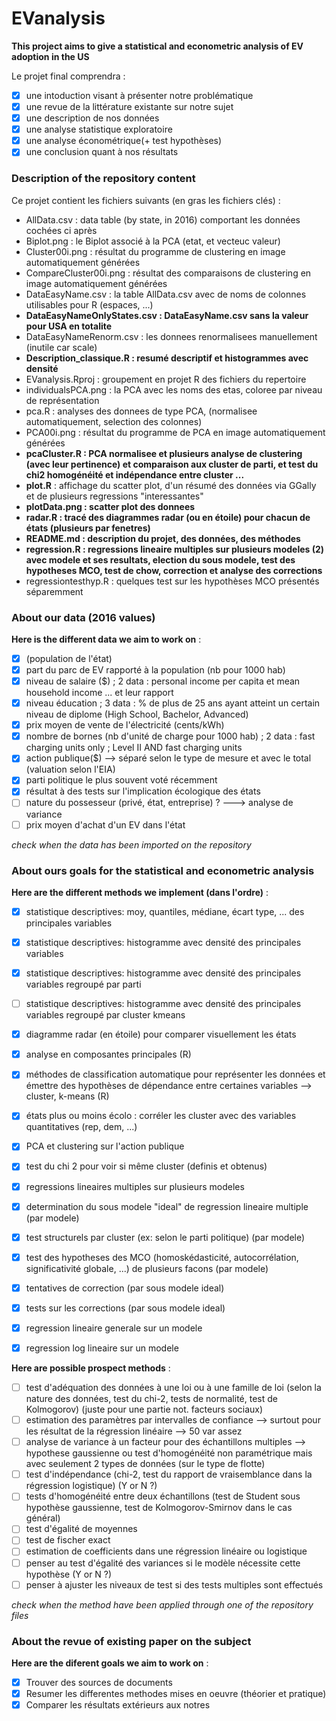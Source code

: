 # EVanalysis

**This project aims to give a statistical and econometric analysis of EV adoption in the US**

Le projet final comprendra :

- [x]  une intoduction visant à présenter notre problématique
- [x] une revue de la littérature existante sur notre sujet
- [x] une description de nos données
- [x] une analyse statistique exploratoire
- [x] une analyse économétrique(+ test hypothèses)
- [x] une conclusion quant à nos résultats

### Description of the repository content

Ce projet contient les fichiers suivants (en gras les fichiers clés) :

* AllData.csv : data table (by state, in 2016) comportant les données cochées ci après 
* Biplot.png : le Biplot associé à la PCA (etat, et vecteuc valeur)
* Cluster00i.png : résultat du programme de clustering en image automatiquement générées
* CompareCluster00i.png : résultat des comparaisons de clustering en image automatiquement générées
* DataEasyName.csv : la table AllData.csv avec de noms de colonnes utilisables pour R (espaces, ...)
* __DataEasyNameOnlyStates.csv : DataEasyName.csv sans la valeur pour USA en totalite__
* DataEasyNameRenorm.csv : les donnees renormalisees manuellement (inutile car scale)
* __Description_classique.R : resumé descriptif et histogrammes avec densité__
* EVanalysis.Rproj : groupement en projet R des fichiers du repertoire
* individualsPCA.png : la PCA avec les noms des etas, coloree par niveau de représentation
* pca.R : analyses des donnees de type PCA, (normalisee automatiquement, selection des colonnes)
* PCA00i.png : résultat du programme de PCA en image automatiquement générées
* __pcaCluster.R : PCA normalisee et plusieurs analyse de clustering (avec leur pertinence) et comparaison aux cluster de parti, et test du chi2 homogénéité et indépendance entre cluster ...__
* __plot.R__ : affichage du scatter plot, d'un résumé des données via GGally et de plusieurs regressions "interessantes"
* __plotData.png : scatter plot des donnees__
* __radar.R : tracé des diagrammes radar (ou en étoile) pour chacun de états (plusieurs par fenetres)__
* __README.md : description du projet, des données, des méthodes__
* __regression.R : regressions lineaire multiples sur plusieurs modeles (2) avec modele et ses resultats, election du sous modele, test des hypotheses MCO, test de chow, correction et analyse des corrections__
* regressiontesthyp.R : quelques test sur les hypothèses MCO présentés séparemment

### About our data (2016 values)

__Here is the different data we aim to work on__ : 

- [x] (population de l'état)
- [x] part du parc de EV rapporté à la population (nb pour 1000 hab)
- [x] niveau de salaire ($) ; 2 data : personal income per capita et mean household income ... et leur rapport
- [x] niveau éducation ; 3 data : % de plus de 25 ans ayant atteint un certain niveau de diplome (High School, Bachelor, Advanced)
- [x] prix moyen de vente de l'électricité (cents/kWh)
- [x] nombre de bornes (nb d'unité de charge pour 1000 hab) ; 2 data : fast charging units only ; Level II AND fast charging units
- [x] action publique($) —> séparé selon le type de mesure et avec le total (valuation selon l'EIA)
- [x] parti politique le plus souvent voté récemment
- [x] résultat à des tests sur l'implication écologique des états
- [ ] nature du possesseur (privé, état, entreprise) ? ---> analyse de variance
- [ ] prix moyen d'achat d'un EV dans l'état

_check when the data has been imported on the repository_


### About ours goals for the statistical and econometric analysis 

__Here are the different methods we implement (dans l'ordre)__ : 

- [x] statistique descriptives: moy, quantiles, médiane, écart type, ... des principales variables
- [x] statistique descriptives: histogramme avec densité des principales variables 
- [x] statistique descriptives: histogramme avec densité des principales variables regroupé par parti
- [ ] statistique descriptives: histogramme avec densité des principales variables regroupé par cluster kmeans
- [x] diagramme radar (en étoile) pour comparer visuellement les états

- [x] analyse en composantes principales (R)
- [x] méthodes de classification automatique pour représenter les données et émettre des hypothèses de dépendance entre certaines variables --> cluster, k-means (R) 
- [x] états plus ou moins écolo : corréler les cluster avec des variables quantitatives (rep, dem, ...)
- [x] PCA et clustering sur l'action publique
- [x] test du chi 2 pour voir si même cluster (definis et obtenus)

- [x] regressions lineaires multiples sur plusieurs modeles
- [x] determination du sous modele "ideal" de regression lineaire multiple (par modele)
- [x] test structurels par cluster (ex: selon le parti politique) (par modele)
- [x] test des hypotheses des MCO (homoskédasticité, autocorrélation, significativité globale, ...) de plusieurs facons (par modele) 
- [x] tentatives de correction (par sous modele ideal)
- [x] tests sur les corrections (par sous modele ideal)
- [x] regression lineaire generale sur un modele
- [x] regression log lineaire sur un modele

__Here are possible prospect methods__ : 

- [ ] test d'adéquation des données à une loi ou à une famille de loi (selon la nature des données, test du chi-2, tests de normalité, test de Kolmogorov) (juste pour une partie not. facteurs sociaux)
- [ ] estimation des paramètres par intervalles de confiance --> surtout pour les résultat de la régression linéaire --> 50 var assez
- [ ] analyse de variance à un facteur pour des échantillons multiples --> hypothese gaussienne ou test d'homogénéité non paramétrique mais avec seulement 2 types de données (sur le type de flotte)
- [ ] test d'indépendance (chi-2, test du rapport de vraisemblance dans la régression logistique) (Y or N ?)
- [ ] tests d'homogénéité entre deux échantillons (test de Student sous hypothèse gaussienne, test de Kolmogorov-Smirnov dans le cas général)
- [ ] test d'égalité de moyennes
- [ ] test de fischer exact
- [ ] estimation de coefficients dans une régression linéaire ou logistique
- [ ] penser au test d'égalité des variances si le modèle nécessite cette hypothèse (Y or N ?)
- [ ] penser à ajuster les niveaux de test si des tests multiples sont effectués

_check when the method have been applied through one of the repository files_


### About the revue of existing paper on the subject 

__Here are the diferent goals we aim to work on__ : 
- [x] Trouver des sources de documents
- [x] Resumer les differentes methodes mises en oeuvre (théorier et pratique)
- [x] Comparer les résultats extérieurs aux notres
